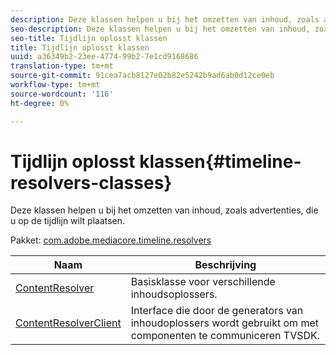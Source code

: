 ```yaml
---
description: Deze klassen helpen u bij het omzetten van inhoud, zoals advertenties, die u op de tijdlijn wilt plaatsen.
seo-description: Deze klassen helpen u bij het omzetten van inhoud, zoals advertenties, die u op de tijdlijn wilt plaatsen.
seo-title: Tijdlijn oplosst klassen
title: Tijdlijn oplosst klassen
uuid: a36349b2-23ee-4774-99b2-7e1cd9168686
translation-type: tm+mt
source-git-commit: 91cea7acb8127e02b82e5242b9ad6ab0d12ce0eb
workflow-type: tm+mt
source-wordcount: '116'
ht-degree: 0%

---
```



# Tijdlijn oplosst klassen{#timeline-resolvers-classes}

Deze klassen helpen u bij het omzetten van inhoud, zoals advertenties, die u op de tijdlijn wilt plaatsen.

Pakket: [com.adobe.mediacore.timeline.resolvers](https://help.adobe.com/en_US/primetime/api/psdk/asdoc-dhls_1.4/com/adobe/mediacore/timeline/resolvers/package-detail.html)

| Naam | Beschrijving |
|---|---|
| [ContentResolver](https://help.adobe.com/en_US/primetime/api/psdk/asdoc-dhls_1.4/com/adobe/mediacore/timeline/resolvers/ContentResolver.html) | Basisklasse voor verschillende inhoudsoplossers. |
| [ContentResolverClient](https://help.adobe.com/en_US/primetime/api/psdk/asdoc-dhls_1.4/com/adobe/mediacore/timeline/resolvers/ContentResolverClient.html) | Interface die door de generators van inhoudoplossers wordt gebruikt om met componenten te communiceren TVSDK. |
